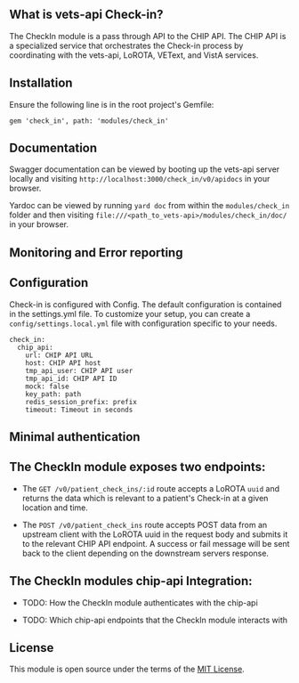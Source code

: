 ## What is vets-api Check-in?

The CheckIn module is a pass through API to the CHIP API. The CHIP API is a specialized service that orchestrates the Check-in process by coordinating with the vets-api, LoROTA, VEText, and VistA services.

## Installation
Ensure the following line is in the root project's Gemfile:

`gem 'check_in', path: 'modules/check_in'`

## Documentation
Swagger documentation can be viewed by booting up the vets-api server locally and visiting
`http://localhost:3000/check_in/v0/apidocs` in your browser.

Yardoc can be viewed by running `yard doc` from within the `modules/check_in` folder and then visiting
`file:///<path_to_vets-api>/modules/check_in/doc/` in your browser.

## Monitoring and Error reporting

## Configuration
Check-in is configured with Config. The default configuration is contained in the settings.yml file. To customize your setup, you can create a `config/settings.local.yml` file with configuration specific to your needs.

```
check_in:
  chip_api:
    url: CHIP API URL
    host: CHIP API host
    tmp_api_user: CHIP API user
    tmp_api_id: CHIP API ID
    mock: false
    key_path: path
    redis_session_prefix: prefix
    timeout: Timeout in seconds
```

## Minimal authentication

## The CheckIn module exposes two endpoints: 

- The `GET /v0/patient_check_ins/:id` route accepts a LoROTA `uuid` and returns the data which is relevant to a patient's Check-in at a given location and time.

- The `POST /v0/patient_check_ins` route accepts POST data from an upstream client with the LoROTA uuid in the request body and submits it to the relevant CHIP API endpoint. A success or fail message will be sent back to the client depending on the downstream servers       response.

## The CheckIn modules chip-api Integration:

- TODO: How the CheckIn module authenticates with the chip-api

- TODO: Which chip-api endpoints that the CheckIn module interacts with

## License
This module is open source under the terms of the [MIT License](https://opensource.org/licenses/MIT).
